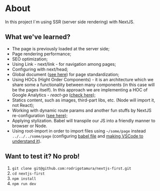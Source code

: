 # About

In this project I`m using SSR (server side rendering) with NextJS.

## What we've learned?

- The page is previously loaded at the server side;
- Page rendering performance;
- SEO optimization;
- Using Link - next/link - for navigation among pages;
- Configuring <head> with next/head;
- Global document ([see here](./pages/_document.js)) for page standardization;
- Using HOCs (Hight Order Components) - it is an architecture which we share some a functionality between many components (in this case will be the pages itself). In this approach we are implementing a HOC of Google Analytics - *react-ga* ([check here](./src/hocs/withAnalytics.js));
- Statics content, such as images, third-part libs, etc. (Node will import it, not React);
- Working with dynamic route params and another fun stuffs by NextJS re-configuration ([see here](./server.js));
- Applying stylization. Babel will transpile our JS into a friendly manner to browser or Node.
- Using root-import in order to import files using `~/some/page` instead `../../../some/page` (configuring [babel file](https://github.com/rodrigotamura/nextjs-first/blob/master/.babelrc) and [making VSCode to understand it](https://github.com/rodrigotamura/nextjs-first/blob/master/jsconfig.json)).
  
## Want to test it? No prob!

1. `git clone git@github.com:rodrigotamura/nextjs-first.git`
2. `cd nextjs-first`
3. `npm install`
4. `npm run dev`
